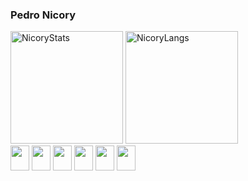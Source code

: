 ### Pedro Nicory
<div>
  <img alt="NicoryStats" height="180px" src="https://github-readme-stats.vercel.app/api?username=nicoryy&show_icons=true&theme=radical"/>
  <img alt="NicoryLangs" height="180px" src="https://github-readme-stats.vercel.app/api/top-langs/?username=nicoryy&layout=compact&theme=radical"/>  
</div>
<div style="display: inline_block">
  <img align='center' height='40px' width='30px' src="https://cdn.jsdelivr.net/gh/devicons/devicon/icons/python/python-original.svg" />
  <img align='center' height='40px' width='30px' src="https://cdn.jsdelivr.net/gh/devicons/devicon/icons/html5/html5-original.svg" />
  <img align='center' height='40px' width='30px' src="https://cdn.jsdelivr.net/gh/devicons/devicon/icons/css3/css3-original.svg" />      
  <img align='center' height='40px' width='30px' src="https://cdn.jsdelivr.net/gh/devicons/devicon/icons/react/react-original.svg" />
  <img align='center' height='40px' width='30px' src="https://cdn.jsdelivr.net/gh/devicons/devicon/icons/javascript/javascript-original.svg" />
  <img align='center' height='40px' width='30px' src="https://cdn.jsdelivr.net/gh/devicons/devicon/icons/nodejs/nodejs-original.svg" />
</div>

##
